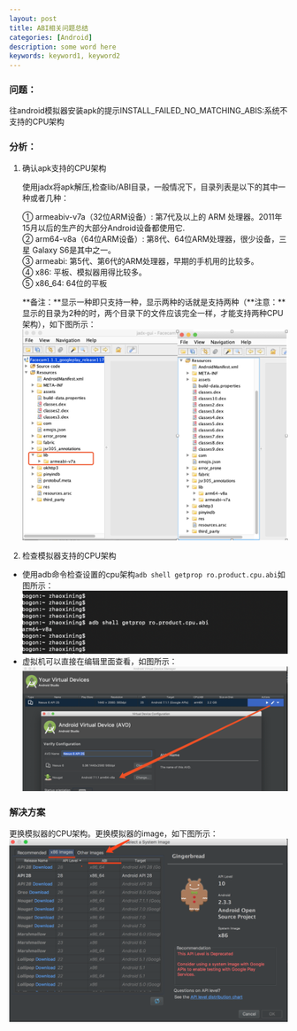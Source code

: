 ```yaml
---
layout: post
title: ABI相关问题总结
categories: [Android]
description: some word here
keywords: keyword1, keyword2
---
```


### 问题：
往android模拟器安装apk的提示INSTALL_FAILED_NO_MATCHING_ABIS:系统不支持的CPU架构

### 分析：
1. 确认apk支持的CPU架构

   使用jadx将apk解压,检查lib/ABI目录，一般情况下，目录列表是以下的其中一种或者几种：

    ① armeabiv-v7a（32位ARM设备）: 第7代及以上的 ARM 处理器。2011年15月以后的生产的大部分Android设备都使用它.  
    ② arm64-v8a（64位ARM设备）: 第8代、64位ARM处理器，很少设备，三星 Galaxy S6是其中之一。  
    ③ armeabi: 第5代、第6代的ARM处理器，早期的手机用的比较多。  
    ④ x86: 平板、模拟器用得比较多。  
    ⑤ x86_64: 64位的平板  

    **备注：**显示一种即只支持一种，显示两种的话就是支持两种（**注意：**显示的目录为2种的时，两个目录下的文件应该完全一样，才能支持两种CPU架构），如下图所示：
    ![](/images/2018-6-22-3.png)


2. 检查模拟器支持的CPU架构

  - 使用adb命令检查设置的cpu架构```adb shell getprop ro.product.cpu.abi```如图所示：![](/images/2018-6-22-4.png)
  - 虚拟机可以直接在编辑里面查看，如图所示：![](/images/2018-6-22-5.png)

### 解决方案
更换模拟器的CPU架构。更换模拟器的image，如下图所示：
  ![](/images/2018-6-22-1.png)

